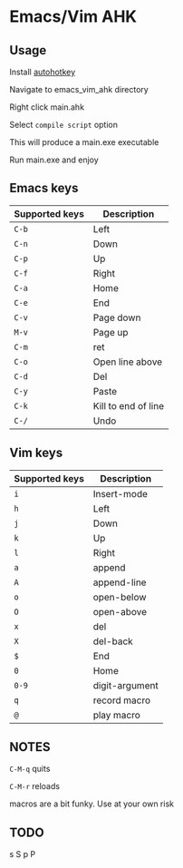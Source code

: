 # Emacs/Vim AHK

## Usage

Install [autohotkey](https://www.autohotkey.com/)

Navigate to emacs_vim_ahk directory

Right click main.ahk

Select ```compile script``` option

This will produce a main.exe executable

Run main.exe and enjoy

## Emacs keys

| Supported keys | Description         |
| -              | -                   |
| ```C-b```      | Left                |
| ```C-n```      | Down                |
| ```C-p```      | Up                  |
| ```C-f```      | Right               |
| ```C-a```      | Home                |
| ```C-e```      | End                 |
| ```C-v```      | Page down           |
| ```M-v```      | Page up             |
| ```C-m```      | ret                 |
| ```C-o```      | Open line above     |
| ```C-d```      | Del                 |
| ```C-y```      | Paste               |
| ```C-k```      | Kill to end of line |
| ```C-/```      | Undo                |

## Vim keys

| Supported keys | Description    |
| -              | -              |
| ```i```        | Insert-mode    |
| ```h```        | Left           |
| ```j```        | Down           |
| ```k```        | Up             |
| ```l```        | Right          |
| ```a```        | append         |
| ```A```        | append-line    |
| ```o```        | open-below     |
| ```O```        | open-above     |
| ```x```        | del            |
| ```X```        | del-back       |
| ```$```       | End            |
| ```0```        | Home           |
| ```0-9```      | digit-argument |
| ```q```        | record macro   |
| ```@```        | play macro     |

## NOTES

```C-M-q``` quits

```C-M-r``` reloads

macros are a bit funky.  Use at your own risk

## TODO
s
S
p
P

